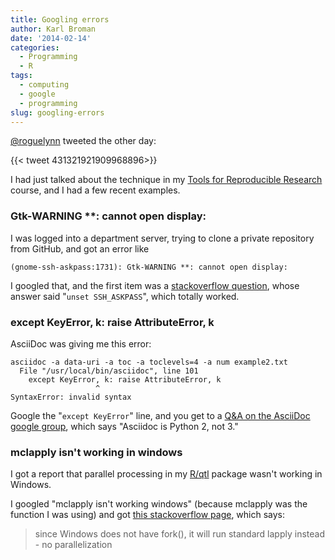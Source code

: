 ```yaml
---
title: Googling errors
author: Karl Broman
date: '2014-02-14'
categories:
  - Programming
  - R
tags:
  - computing
  - google
  - programming
slug: googling-errors
---
```


[@roguelynn](https://twitter.com/roguelynn) tweeted the other day:

{{< tweet 431321921909968896>}}

I had just talked about the technique in my [Tools for Reproducible Research](https://kbroman.github.io/Tools4RR/) course, and I had a few recent examples.

### Gtk-WARNING **: cannot open display:

I was logged into a department server, trying to clone a private repository from GitHub, and got an error like

    (gnome-ssh-askpass:1731): Gtk-WARNING **: cannot open display:

I googled that, and the first item was a [stackoverflow question](https://stackoverflow.com/questions/16077971/git-push-produces-gtk-warning), whose answer said "`unset SSH_ASKPASS`", which totally worked.

### except KeyError, k: raise AttributeError, k

AsciiDoc was giving me this error:

    asciidoc -a data-uri -a toc -a toclevels=4 -a num example2.txt
      File "/usr/local/bin/asciidoc", line 101
        except KeyError, k: raise AttributeError, k
                       ^
    SyntaxError: invalid syntax

Google the "`except KeyError`" line, and you get to a [Q&A on the AsciiDoc google group](https://groups.google.com/forum/#!topic/asciidoc/7ICtOReZJ74), which says "Asciidoc is Python 2, not 3."

### mclapply isn't working in windows

I got a report that parallel processing in my [R/qtl](http://rqtl.org) package wasn't working in Windows.

I googled "mclapply isn't working windows" (because mclapply was the function I was using) and got [this stackoverflow page](https://stackoverflow.com/questions/17196261/understanding-the-differences-between-mclapply-and-parlapply-in-r), which says:

<blockquote>since Windows does not have fork(), it will run standard lapply instead - no parallelization</blockquote>
